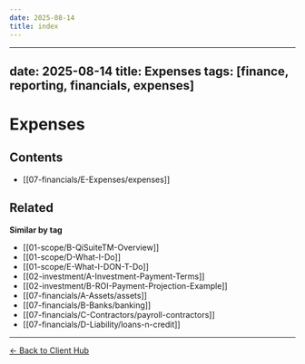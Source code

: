 ```yaml
---
date: 2025-08-14
title: index
---
```

---
date: 2025-08-14
title: Expenses
tags: [finance, reporting, financials, expenses]
---
# Expenses

<!-- AUTO-TOC:START -->

## Contents
- [[07-financials/E-Expenses/expenses]]

<!-- AUTO-TOC:END -->


<!-- RELATED:START -->

## Related
**Similar by tag**
- [[01-scope/B-QiSuiteTM-Overview]]
- [[01-scope/D-What-I-Do]]
- [[01-scope/E-What-I-DON-T-Do]]
- [[02-investment/A-Investment-Payment-Terms]]
- [[02-investment/B-ROI-Payment-Projection-Example]]
- [[07-financials/A-Assets/assets]]
- [[07-financials/B-Banks/banking]]
- [[07-financials/C-Contractors/payroll-contractors]]
- [[07-financials/D-Liability/loans-n-credit]]

<!-- RELATED:END -->


















---
[← Back to Client Hub](https://www.builtbyrays.com/Client-Vault/portal)